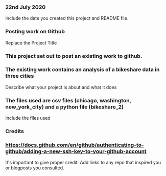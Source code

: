 ### 22nd July 2020
Include the date you created this project and README file.

### Posting work on Github
Replace the Project Title

### This project set out to post an existing work to github. 
### The existing work contains an analysis of a bikeshare data in three cities
Describe what your project is about and what it does

### The files used are csv files (chicago, washington, new_york_city) and a python file (bikeshare_2)
Include the files used

### Credits
### https://docs.github.com/en/github/authenticating-to-github/adding-a-new-ssh-key-to-your-github-account
It's important to give proper credit. Add links to any repo that inspired you or blogposts you consulted.


